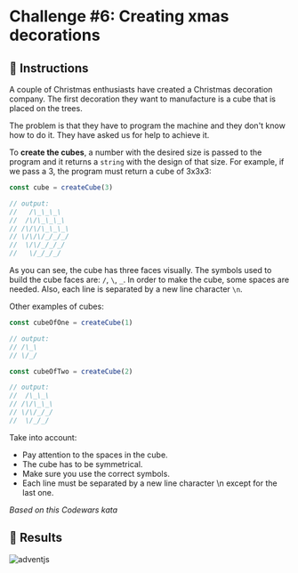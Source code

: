 # Challenge #6: Creating xmas decorations

## 📖 Instructions

A couple of Christmas enthusiasts have created a Christmas decoration company. The first decoration they want to manufacture is a cube that is placed on the trees.

The problem is that they have to program the machine and they don't know how to do it. They have asked us for help to achieve it.

To **create the cubes**, a number with the desired size is passed to the program and it returns a `string` with the design of that size. For example, if we pass a 3, the program must return a cube of 3x3x3:

```js
const cube = createCube(3)

// output:
//   /\_\_\_\
//  /\/\_\_\_\
// /\/\/\_\_\_\
// \/\/\/_/_/_/
//  \/\/_/_/_/
//   \/_/_/_/
```

As you can see, the cube has three faces visually. The symbols used to build the cube faces are: `/`, `\`, `_`. In order to make the cube, some spaces are needed. Also, each line is separated by a new line character `\n`.

Other examples of cubes:

```js
const cubeOfOne = createCube(1)

// output:
// /\_\
// \/_/
```

```js
const cubeOfTwo = createCube(2)

// output:
//  /\_\_\
// /\/\_\_\
// \/\/_/_/
//  \/_/_/
```

Take into account:

- Pay attention to the spaces in the cube.
- The cube has to be symmetrical.
- Make sure you use the correct symbols.
- Each line must be separated by a new line character \n except for the last one.

*Based on this Codewars kata*

## 📜 Results

![adventjs](https://user-images.githubusercontent.com/78381898/206292516-0852b75d-5681-4683-b9fc-86a91e821dba.png)
